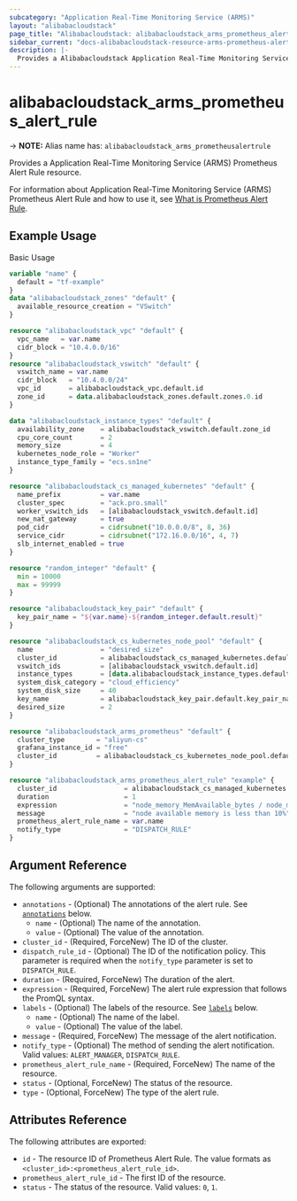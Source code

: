 ```yaml
---
subcategory: "Application Real-Time Monitoring Service (ARMS)"
layout: "alibabacloudstack"
page_title: "Alibabacloudstack: alibabacloudstack_arms_prometheus_alert_rule"
sidebar_current: "docs-alibabacloudstack-resource-arms-prometheus-alert-rule"
description: |-
  Provides a Alibabacloudstack Application Real-Time Monitoring Service (ARMS) Prometheus Alert Rule resource.
---
```


# alibabacloudstack_arms_prometheus_alert_rule
-> **NOTE:** Alias name has: `alibabacloudstack_arms_prometheusalertrule`

Provides a Application Real-Time Monitoring Service (ARMS) Prometheus Alert Rule resource.

For information about Application Real-Time Monitoring Service (ARMS) Prometheus Alert Rule and how to use it, see [What is Prometheus Alert Rule](https://www.alibabacloud.com/help/en/doc-detail/212056.htm).

## Example Usage

Basic Usage

```terraform
variable "name" {
  default = "tf-example"
}
data "alibabacloudstack_zones" "default" {
  available_resource_creation = "VSwitch"
}

resource "alibabacloudstack_vpc" "default" {
  vpc_name   = var.name
  cidr_block = "10.4.0.0/16"
}
resource "alibabacloudstack_vswitch" "default" {
  vswitch_name = var.name
  cidr_block   = "10.4.0.0/24"
  vpc_id       = alibabacloudstack_vpc.default.id
  zone_id      = data.alibabacloudstack_zones.default.zones.0.id
}

data "alibabacloudstack_instance_types" "default" {
  availability_zone    = alibabacloudstack_vswitch.default.zone_id
  cpu_core_count       = 2
  memory_size          = 4
  kubernetes_node_role = "Worker"
  instance_type_family = "ecs.sn1ne"
}

resource "alibabacloudstack_cs_managed_kubernetes" "default" {
  name_prefix          = var.name
  cluster_spec         = "ack.pro.small"
  worker_vswitch_ids   = [alibabacloudstack_vswitch.default.id]
  new_nat_gateway      = true
  pod_cidr             = cidrsubnet("10.0.0.0/8", 8, 36)
  service_cidr         = cidrsubnet("172.16.0.0/16", 4, 7)
  slb_internet_enabled = true
}

resource "random_integer" "default" {
  min = 10000
  max = 99999
}

resource "alibabacloudstack_key_pair" "default" {
  key_pair_name = "${var.name}-${random_integer.default.result}"
}

resource "alibabacloudstack_cs_kubernetes_node_pool" "default" {
  name                 = "desired_size"
  cluster_id           = alibabacloudstack_cs_managed_kubernetes.default.id
  vswitch_ids          = [alibabacloudstack_vswitch.default.id]
  instance_types       = [data.alibabacloudstack_instance_types.default.instance_types.0.id]
  system_disk_category = "cloud_efficiency"
  system_disk_size     = 40
  key_name             = alibabacloudstack_key_pair.default.key_pair_name
  desired_size         = 2
}

resource "alibabacloudstack_arms_prometheus" "default" {
  cluster_type        = "aliyun-cs"
  grafana_instance_id = "free"
  cluster_id          = alibabacloudstack_cs_kubernetes_node_pool.default.cluster_id
}

resource "alibabacloudstack_arms_prometheus_alert_rule" "example" {
  cluster_id                 = alibabacloudstack_cs_managed_kubernetes.default.id
  duration                   = 1
  expression                 = "node_memory_MemAvailable_bytes / node_memory_MemTotal_bytes * 100 < 10"
  message                    = "node available memory is less than 10%"
  prometheus_alert_rule_name = var.name
  notify_type                = "DISPATCH_RULE"
}
```

## Argument Reference

The following arguments are supported:

* `annotations` - (Optional) The annotations of the alert rule. See [`annotations`](#annotations) below.
  * `name` - (Optional) The name of the annotation.
  * `value` - (Optional) The value of the annotation.
* `cluster_id` - (Required, ForceNew) The ID of the cluster.
* `dispatch_rule_id` - (Optional) The ID of the notification policy. This parameter is required when the `notify_type` parameter is set to `DISPATCH_RULE`.
* `duration` - (Required, ForceNew) The duration of the alert.
* `expression` - (Required, ForceNew) The alert rule expression that follows the PromQL syntax.
* `labels` - (Optional) The labels of the resource. See [`labels`](#labels) below.
  * `name` - (Optional) The name of the label.
  * `value` - (Optional) The value of the label.
* `message` - (Required, ForceNew) The message of the alert notification.
* `notify_type` - (Optional) The method of sending the alert notification. Valid values: `ALERT_MANAGER`, `DISPATCH_RULE`.
* `prometheus_alert_rule_name` - (Required, ForceNew) The name of the resource.
* `status` - (Optional, ForceNew) The status of the resource.
* `type` - (Optional, ForceNew) The type of the alert rule.


## Attributes Reference

The following attributes are exported:

* `id` - The resource ID of Prometheus Alert Rule. The value formats as `<cluster_id>:<prometheus_alert_rule_id>`.
* `prometheus_alert_rule_id` - The first ID of the resource.
* `status` -  The status of the resource. Valid values: `0`, `1`.